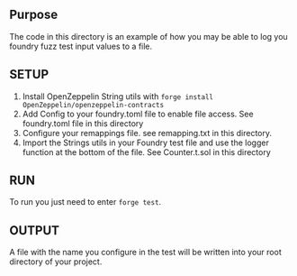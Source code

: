 ## Purpose
The code in this directory is an example of how you may be able to log you foundry fuzz test input values to a file.

## SETUP
1. Install OpenZeppelin String utils with `forge install OpenZeppelin/openzeppelin-contracts`
2. Add Config to your foundry.toml file to enable file access. See foundry.toml file in this directory
3. Configure your remappings file. see remapping.txt in this directory.
4. Import the Strings utils in your Foundry test file and use the logger function at the bottom of the file. See Counter.t.sol in this directory

## RUN
To run you just need to enter `forge test`.

## OUTPUT
A file with the name you configure in the test will be written into your root directory of your project.
